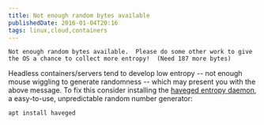 ```yaml
---
title: Not enough random bytes available
publishedDate: 2016-01-04T20:16
tags: linux,cloud,containers
---
```


```
Not enough random bytes available.  Please do some other work to give
the OS a chance to collect more entropy!  (Need 187 more bytes)
```

Headless containers/servers tend to develop low entropy -- not enough mouse wiggling
to generate randomness -- which may present you with the above message. To fix this
consider installing the
[haveged entropy daemon](http://www.issihosts.com/haveged/), a easy-to-use, unpredictable
random number generator:

```
apt install haveged
```
